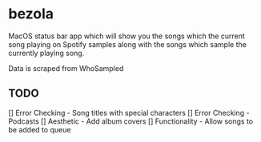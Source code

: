 # bezola

MacOS status bar app which will show you the songs which the current song playing on Spotify samples along with the songs which sample the currently playing song.

Data is scraped from WhoSampled

## TODO
[] Error Checking - Song titles with special characters
[] Error Checking - Podcasts
[] Aesthetic - Add album covers
[] Functionality - Allow songs to be added to queue
